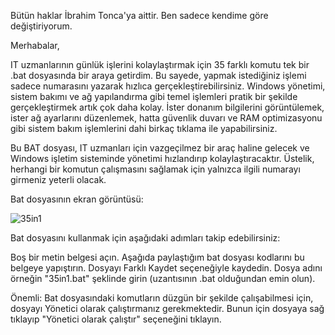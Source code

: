 Bütün haklar İbrahim Tonca'ya aittir. Ben sadece kendime göre değiştiriyorum.


Merhabalar,

IT uzmanlarının günlük işlerini kolaylaştırmak için 35 farklı komutu tek bir .bat dosyasında bir araya getirdim. Bu sayede, yapmak istediğiniz işlemi sadece numarasını yazarak hızlıca gerçekleştirebilirsiniz. Windows yönetimi, sistem bakımı ve ağ yapılandırma gibi temel işlemleri pratik bir şekilde gerçekleştirmek artık çok daha kolay. İster donanım bilgilerini görüntülemek, ister ağ ayarlarını düzenlemek, hatta güvenlik duvarı ve RAM optimizasyonu gibi sistem bakım işlemlerini dahi birkaç tıklama ile yapabilirsiniz.

Bu BAT dosyası, IT uzmanları için vazgeçilmez bir araç haline gelecek ve Windows işletim sisteminde yönetimi hızlandırıp kolaylaştıracaktır. Üstelik, herhangi bir komutun çalışmasını sağlamak için yalnızca ilgili numarayı girmeniz yeterli olacak.

Bat dosyasının ekran görüntüsü:

![35in1](https://github.com/user-attachments/assets/0f66c903-9285-4ee0-85ab-3bbec321855e)

Bat dosyasını kullanmak için aşağıdaki adımları takip edebilirsiniz:

Boş bir metin belgesi açın.
Aşağıda paylaştığım bat dosyası kodlarını bu belgeye yapıştırın.
Dosyayı Farklı Kaydet seçeneğiyle kaydedin.
Dosya adını örneğin "35in1.bat" şeklinde girin (uzantısının .bat olduğundan emin olun).

Önemli: Bat dosyasındaki komutların düzgün bir şekilde çalışabilmesi için, dosyayı Yönetici olarak çalıştırmanız gerekmektedir. Bunun için dosyaya sağ tıklayıp "Yönetici olarak çalıştır" seçeneğini tıklayın.
